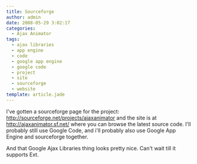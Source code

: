 ```yaml
---
title: Sourceforge
author: admin
date: 2008-05-29 3:02:17
categories:
  - Ajax Animator
tags: 
  - ajax libraries
  - app engine
  - code
  - google app engine
  - google code
  - project
  - site
  - sourceforge
  - website
template: article.jade
---
```


I've gotten a sourceforge page for the project: http://sourceforge.net/projects/ajaxanimator and the site is at http://ajaxanimator.sf.net/ where you can browse the latest source code. I'll probably still use Google Code, and i'll probably also use Google App Engine and sourceforge together.

And that Google Ajax Libraries thing looks pretty nice. Can't wait till it supports Ext.
